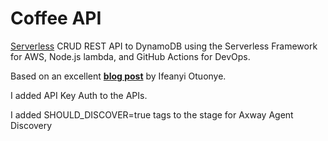 # Coffee API

[Serverless](https://serverless.com/) CRUD REST API to DynamoDB using the Serverless Framework for AWS, Node.js lambda, and GitHub Actions for DevOps.

Based on an excellent [**blog post**](https://www.freecodecamp.org/news/how-to-build-a-serverless-crud-rest-api/) by Ifeanyi Otuonye.

I added API Key Auth to the APIs.

I added SHOULD_DISCOVER=true tags to the stage for Axway Agent Discovery